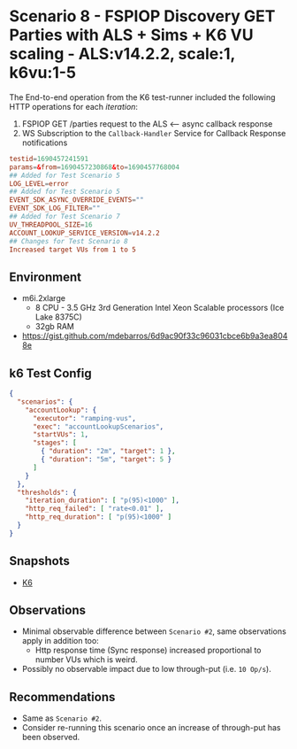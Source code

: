 # Scenario 8 - FSPIOP Discovery GET Parties with ALS + Sims + K6 VU scaling - ALS:v14.2.2, scale:1, k6vu:1-5

The End-to-end operation from the K6 test-runner included the following HTTP operations for each *iteration*:

1. FSPIOP GET /parties request to the ALS <-- async callback response
2. WS Subscription to the `Callback-Handler` Service for Callback Response notifications

```conf
testid=1690457241591
params=&from=1690457230868&to=1690457768004
## Added for Test Scenario 5
LOG_LEVEL=error
## Added for Test Scenario 5
EVENT_SDK_ASYNC_OVERRIDE_EVENTS=""
EVENT_SDK_LOG_FILTER=""
## Added for Test Scenario 7
UV_THREADPOOL_SIZE=16
ACCOUNT_LOOKUP_SERVICE_VERSION=v14.2.2
## Changes for Test Scenario 8
Increased target VUs from 1 to 5
```

## Environment

- m6i.2xlarge
  - 8 CPU - 3.5 GHz 3rd Generation Intel Xeon Scalable processors (Ice Lake 8375C)
  - 32gb RAM
- https://gist.github.com/mdebarros/6d9ac90f33c96031cbce6b9a3ea8048e

## k6 Test Config

```json
{
  "scenarios": {
    "accountLookup": {
      "executor": "ramping-vus",
      "exec": "accountLookupScenarios",
      "startVUs": 1,
      "stages": [
        { "duration": "2m", "target": 1 },
        { "duration": "5m", "target": 5 }
      ]
    }
  },
  "thresholds": {
    "iteration_duration": [ "p(95)<1000" ],
    "http_req_failed": [ "rate<0.01" ],
    "http_req_duration": [ "p(95)<1000" ]
  }
}
```

## Snapshots

- [K6](https://snapshots.raintank.io/dashboard/snapshot/yCQaL9Qz7WcFDcH2v4Yik9vWR1WuO55f?orgId=2)

## Observations

- Minimal observable difference between `Scenario #2`, same observations apply in addition too:
  - Http response time (Sync response) increased proportional to number VUs which is weird.
- Possibly no observable impact due to low through-put (i.e. `10 Op/s`).

## Recommendations

- Same as `Scenario #2`.
- Consider re-running this scenario once an increase of through-put has been observed.
